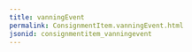 ```yaml
---
title: vanningEvent
permalink: ConsignmentItem.vanningEvent.html
jsonid: consignmentitem_vanningevent
---
```

